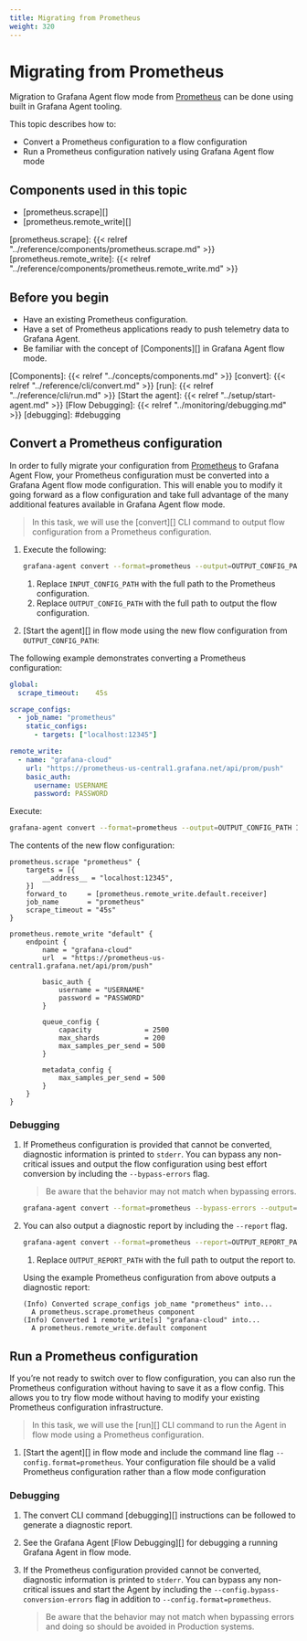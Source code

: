 ```yaml
---
title: Migrating from Prometheus
weight: 320
---
```


# Migrating from Prometheus

Migration to Grafana Agent flow mode from [Prometheus][] can be done using
built in Grafana Agent tooling.

This topic describes how to:

* Convert a Prometheus configuration to a flow configuration
* Run a Prometheus configuration natively using Grafana Agent flow mode

[Prometheus]: https://prometheus.io/docs/prometheus/latest/configuration/configuration/

## Components used in this topic

* [prometheus.scrape][]
* [prometheus.remote_write][]

[prometheus.scrape]: {{< relref "../reference/components/prometheus.scrape.md" >}}
[prometheus.remote_write]: {{< relref "../reference/components/prometheus.remote_write.md" >}}

## Before you begin

* Have an existing Prometheus configuration.
* Have a set of Prometheus applications ready to push telemetry data to
  Grafana Agent.
* Be familiar with the concept of [Components][] in Grafana Agent flow mode.

[Components]: {{< relref "../concepts/components.md" >}}
[convert]: {{< relref "../reference/cli/convert.md" >}}
[run]: {{< relref "../reference/cli/run.md" >}}
[Start the agent]: {{< relref "../setup/start-agent.md" >}}
[Flow Debugging]: {{< relref "../monitoring/debugging.md" >}}
[debugging]: #debugging

## Convert a Prometheus configuration

In order to fully migrate your configuration from [Prometheus] to Grafana Agent
Flow, your Prometheus configuration must be converted into a Grafana Agent flow
mode configuration. This will enable you to modify it going forward as a flow
configuration and take full advantage of the many additional features available
in Grafana Agent flow mode.

> In this task, we will use the [convert][] CLI command to output flow
> configuration from a Prometheus configuration.

1. Execute the following:

    ```bash
    grafana-agent convert --format=prometheus --output=OUTPUT_CONFIG_PATH INPUT_CONFIG_PATH
    ```
  
    1. Replace `INPUT_CONFIG_PATH` with the full path to the Prometheus configuration.
    2. Replace `OUTPUT_CONFIG_PATH` with the full path to output the flow configuration.

2. [Start the agent][] in flow mode using the new flow configuration from `OUTPUT_CONFIG_PATH`:

The following example demonstrates converting a Prometheus configuration:

```yaml
global:
  scrape_timeout:    45s

scrape_configs:
  - job_name: "prometheus"
    static_configs:
      - targets: ["localhost:12345"]

remote_write:
  - name: "grafana-cloud"
    url: "https://prometheus-us-central1.grafana.net/api/prom/push"
    basic_auth:
      username: USERNAME
      password: PASSWORD
```

Execute:

```bash
grafana-agent convert --format=prometheus --output=OUTPUT_CONFIG_PATH INPUT_CONFIG_PATH
```

The contents of the new flow configuration:

```river
prometheus.scrape "prometheus" {
	targets = [{
		__address__ = "localhost:12345",
	}]
	forward_to     = [prometheus.remote_write.default.receiver]
	job_name       = "prometheus"
	scrape_timeout = "45s"
}

prometheus.remote_write "default" {
	endpoint {
		name = "grafana-cloud"
		url  = "https://prometheus-us-central1.grafana.net/api/prom/push"

		basic_auth {
			username = "USERNAME"
			password = "PASSWORD"
		}

		queue_config {
			capacity             = 2500
			max_shards           = 200
			max_samples_per_send = 500
		}

		metadata_config {
			max_samples_per_send = 500
		}
	}
}
```

### Debugging

1. If Prometheus configuration is provided that cannot be converted,
   diagnostic information is printed to `stderr`. You can bypass
   any non-critical issues and output the flow configuration using best
   effort conversion by including the `--bypass-errors` flag.
   
    > Be aware that the behavior may not match when bypassing errors.

    ```bash
    grafana-agent convert --format=prometheus --bypass-errors --output=OUTPUT_CONFIG_PATH INPUT_CONFIG_PATH
    ```

2. You can also output a diagnostic report by including the `--report` flag.

    ```bash
    grafana-agent convert --format=prometheus --report=OUTPUT_REPORT_PATH --output=OUTPUT_CONFIG_PATH INPUT_CONFIG_PATH
    ```

    1. Replace `OUTPUT_REPORT_PATH` with the full path to output the report to.

    Using the example Prometheus configuration from above outputs a diagnostic
    report:

    ```
    (Info) Converted scrape_configs job_name "prometheus" into...
      A prometheus.scrape.prometheus component
    (Info) Converted 1 remote_write[s] "grafana-cloud" into...
      A prometheus.remote_write.default component
    ```

## Run a Prometheus configuration

If you’re not ready to switch over to flow configuration, you can also run
the Prometheus configuration without having to save it as a flow config.
This allows you to try flow mode without having to modify your existing
Prometheus configuration infrastructure.

> In this task, we will use the [run][] CLI command to run the Agent in flow
> mode using a Prometheus configuration.

1. [Start the agent][] in flow mode and include the command line flag
   `--config.format=prometheus`. Your configuration file should be a valid
   Prometheus configuration rather than a flow mode configuration


### Debugging

1. The convert CLI command [debugging][] instructions can be followed to
   generate a diagnostic report.

2. See the Grafana Agent [Flow Debugging][] for debugging a running Grafana
   Agent in flow mode.

3. If the Prometheus configuration provided cannot be converted,
   diagnostic information is printed to `stderr`. You can bypass
   any non-critical issues and start the Agent by including the
   `--config.bypass-conversion-errors` flag in addition to
   `--config.format=prometheus`.

    > Be aware that the behavior may not match when bypassing errors
    > and doing so should be avoided in Production systems.